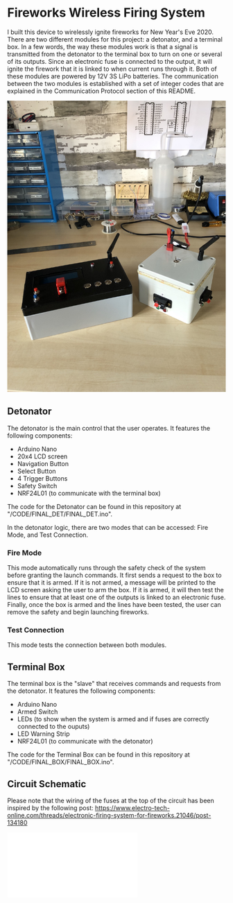 # Fireworks Wireless Firing System

I built this device to wirelessly ignite fireworks for New Year's Eve 2020. There are two different modules for this project: a detonator, and a terminal box. In a few words, the way these modules work is that a signal is transmitted from the detonator to the terminal box to turn on one or several of its outputs. Since an electronic fuse is connected to the output, it will ignite the firework that it is linked to when current runs through it. Both of these modules are powered by 12V 3S LiPo batteries. The communication between the two modules is established with a set of integer codes that are explained in the Communication Protocol section of this README.

![Finished Prod](images/IMG_4083.jpeg)

## Detonator

The detonator is the main control that the user operates. It features the following components:
- Arduino Nano
- 20x4 LCD screen
- Navigation Button
- Select Button
- 4 Trigger Buttons
- Safety Switch
- NRF24L01 (to communicate with the terminal box)

The code for the Detonator can be found in this repository at "/CODE/FINAL_DET/FINAL_DET.ino".

In the detonator logic, there are two modes that can be accessed: Fire Mode, and Test Connection.

### Fire Mode
	
This mode automatically runs through the safety check of the system before granting the launch commands. It first sends a request to the box to ensure that it is armed. If it is not armed, a message will be printed to the LCD screen asking the user to arm the box. If it is armed, it will then test the lines to ensure that at least one of the outputs is linked to an electronic fuse. Finally, once the box is armed and the lines have been tested, the user can remove the safety and begin launching fireworks.

### Test Connection

This mode tests the connection between both modules.


## Terminal Box

The terminal box is the "slave" that receives commands and requests from the detonator. It features the following components:
- Arduino Nano
- Armed Switch
- LEDs (to show when the system is armed and if fuses are correctly connected to the ouputs)
- LED Warning Strip
- NRF24L01 (to communicate with the detonator)

The code for the Terminal Box can be found in this repository at "/CODE/FINAL_BOX/FINAL_BOX.ino".


## Circuit Schematic

Please note that the wiring of the fuses at the top of the circuit has been inspired by the following post: https://www.electro-tech-online.com/threads/electronic-firing-system-for-fireworks.21046/post-134180

![Circuit Schematic](images/Schematic.pdf)